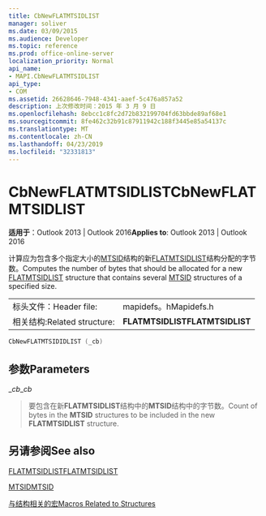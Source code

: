 ```yaml
---
title: CbNewFLATMTSIDLIST
manager: soliver
ms.date: 03/09/2015
ms.audience: Developer
ms.topic: reference
ms.prod: office-online-server
localization_priority: Normal
api_name:
- MAPI.CbNewFLATMTSIDLIST
api_type:
- COM
ms.assetid: 26628646-7948-4341-aaef-5c476a857a52
description: 上次修改时间：2015 年 3 月 9 日
ms.openlocfilehash: 8ebcc1c8fc2d72b832199704fd63bbde89af68e1
ms.sourcegitcommit: 8fe462c32b91c87911942c188f3445e85a54137c
ms.translationtype: MT
ms.contentlocale: zh-CN
ms.lasthandoff: 04/23/2019
ms.locfileid: "32331813"
---
```

# <a name="cbnewflatmtsidlist"></a><span data-ttu-id="5e529-103">CbNewFLATMTSIDLIST</span><span class="sxs-lookup"><span data-stu-id="5e529-103">CbNewFLATMTSIDLIST</span></span>

  
  
<span data-ttu-id="5e529-104">**适用于**：Outlook 2013 | Outlook 2016</span><span class="sxs-lookup"><span data-stu-id="5e529-104">**Applies to**: Outlook 2013 | Outlook 2016</span></span> 
  
<span data-ttu-id="5e529-105">计算应为包含多个指定大小的[MTSID](mtsid.md)结构的新[FLATMTSIDLIST](flatmtsidlist.md)结构分配的字节数。</span><span class="sxs-lookup"><span data-stu-id="5e529-105">Computes the number of bytes that should be allocated for a new [FLATMTSIDLIST](flatmtsidlist.md) structure that contains several [MTSID](mtsid.md) structures of a specified size.</span></span> 
  
|||
|:-----|:-----|
|<span data-ttu-id="5e529-106">标头文件：</span><span class="sxs-lookup"><span data-stu-id="5e529-106">Header file:</span></span>  <br/> |<span data-ttu-id="5e529-107">mapidefs。h</span><span class="sxs-lookup"><span data-stu-id="5e529-107">Mapidefs.h</span></span>  <br/> |
|<span data-ttu-id="5e529-108">相关结构:</span><span class="sxs-lookup"><span data-stu-id="5e529-108">Related structure:</span></span>  <br/> |<span data-ttu-id="5e529-109">**FLATMTSIDLIST**</span><span class="sxs-lookup"><span data-stu-id="5e529-109">**FLATMTSIDLIST**</span></span> <br/> |
   
```cpp
CbNewFLATMTSIDIDLIST (_cb)
```

## <a name="parameters"></a><span data-ttu-id="5e529-110">参数</span><span class="sxs-lookup"><span data-stu-id="5e529-110">Parameters</span></span>

 <span data-ttu-id="5e529-111">__cb_</span><span class="sxs-lookup"><span data-stu-id="5e529-111">__cb_</span></span>
  
> <span data-ttu-id="5e529-112">要包含在新**FLATMTSIDLIST**结构中的**MTSID**结构中的字节数。</span><span class="sxs-lookup"><span data-stu-id="5e529-112">Count of bytes in the **MTSID** structures to be included in the new **FLATMTSIDLIST** structure.</span></span> 
    
## <a name="see-also"></a><span data-ttu-id="5e529-113">另请参阅</span><span class="sxs-lookup"><span data-stu-id="5e529-113">See also</span></span>



[<span data-ttu-id="5e529-114">FLATMTSIDLIST</span><span class="sxs-lookup"><span data-stu-id="5e529-114">FLATMTSIDLIST</span></span>](flatmtsidlist.md)
  
[<span data-ttu-id="5e529-115">MTSID</span><span class="sxs-lookup"><span data-stu-id="5e529-115">MTSID</span></span>](mtsid.md)


[<span data-ttu-id="5e529-116">与结构相关的宏</span><span class="sxs-lookup"><span data-stu-id="5e529-116">Macros Related to Structures</span></span>](macros-related-to-structures.md)

